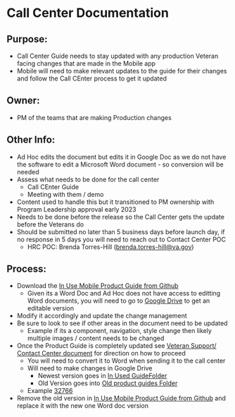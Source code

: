 # Call Center Documentation

## Purpose:
 * Call Center Guide needs to stay updated with any production Veteran facing changes that are made in the Mobile app
 * Mobile will need to make relevant updates to the guide for their changes and follow the Call CEnter process to get it updated 

## Owner: 
 * PM of the teams that are making Production changes

## Other Info:
 * Ad Hoc edits the document but edits it in Google Doc as we do not have the software to edit a Microsoft Word document - so conversion will be needed
 * Assess what needs to be done for the call center
     * Call CEnter Guide
     * Meeting with them / demo
 * Content used to handle this but it transitioned to PM ownership with Program Leadership approval early 2023
 * Needs to be done before the release so the Call Center gets the update before the Veterans do
 * Should be submitted no later than 5 business days before launch day, if no response in 5 days you will need to reach out to Contact Center POC
    * HRC POC:  Brenda Torres-Hill (brenda.torres-hill@va.gov) 

## Process: 
* Download the [In Use Mobile Product Guide from Github](https://github.com/department-of-veterans-affairs/va.gov-team/tree/master/products/va-mobile-app/releases/Call%20Center%20Docs/In%20use%20version0)
   * Given its a Word Doc and Ad Hoc does not have access to editting Word documents, you will need to go to [Google Drive](https://drive.google.com/drive/u/0/folders/1CSjxUSTORK8MH7NqffA_1aeaMd4xHqZy) to get an editable version  
* Modify it accordingly and update the change management
* Be sure to look to see if other areas in the document need to be updated
   * Example if its a component, navigation, style change then likely multiple images / content needs to be changed 
* Once the Product Guide is completely updated see [Veteran Support/ Contact Center document](https://github.com/department-of-veterans-affairs/va.gov-team/blob/master/platform/contact-center/request-contact-center-review.md) for direction on how to proceed
   * You will need to convert it to Word when sending it to the call center
   * Will need to make changes in Google Drive
       * Newest version goes in [In Used GuideFolder ](https://drive.google.com/drive/u/0/folders/1CSjxUSTORK8MH7NqffA_1aeaMd4xHqZy)
       * Old Version goes into [Old product guides Folder](https://drive.google.com/drive/u/0/folders/1R0AYhrt7D-VRvPe4KIPAYPooBxHyVPjD)
   * Example [32766 ](https://github.com/department-of-veterans-affairs/va.gov-team/issues/32766)
* Remove the old version in [In Use Mobile Product Guide from Github](https://github.com/department-of-veterans-affairs/va.gov-team/tree/master/products/va-mobile-app/releases/Call%20Center%20Docs/In%20use%20version0) and replace it with the new one Word doc version
